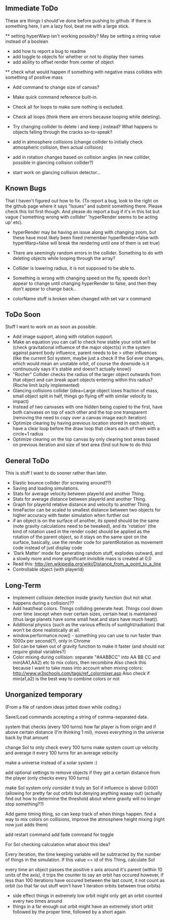 Immediate ToDo
--------------

These are things I should've done before pushing to github. If there is something here, I am a lazy fool, beat me with a large stick.

** setting hyperWarp isn't working possibly? May be setting a string value instead of a boolean

* add how to report a bug to readme
* add toggle to objects for whether or not to display their names
* add ability to offset render from center of object

** check what would happen if something with negative mass collides with something of positive mass

* Add command to change size of canvas?
* Make quick command reference built-in.

* Check all for loops to make sure nothing is excluded.
* Check all loops (think there are errors because looping while deleting).
* Try changing collider to delete i and keep j instead? What happens to objects falling through
  the cracks so-to-speak?

* add in atmosphere collisions (change collider to initially check atmospheric collision, then actual collision)
* add in rotation changes based on collision angles (in new collider, possible in glancing collision collider?)
* start work on glancing collision detector...

Known Bugs
----------

That I haven't figured out how to fix. (To report a bug, look to the right on the github page where it says "Issues" and submit something
there. Please check this list first though. And please do report a bug if it's in this list but vague ('something wrong with collider'
'hyperRender seems to be acting up' etc).

* hyperRender may be having an issue along with changing zoom, but these have most likely been fixed (remember hyperRender=false with
  hyperWarp=false will break the rendering until one of them is set true)
* There are seemingly random errors in the collider. Something to do with deleting objects while looping through the array?

* Collider is lowering radius, it is not supposed to be able to.
* Something is wrong with changing speed on the fly, speeds don't appear to change until changing hyperRender to false, and then
  they don't appear to change back..

* colorName stuff is broken when changed with set var x command

ToDo Soon
---------

Stuff I want to work on as soon as possible.

* Add image support, along with rotation support.
* Make an equation you can call to check how stable your orbit will be (check gravitational influence
  of the major object(s) in the system against parent body influence, parent
  needs to be > other influences (like the current SoI system, maybe just a check if the SoI ever changes,
  which would mean an unstable orbit, of course the downside is it continuously says it's stable and doesn't actually know))
* "Rocher" Collider checks the radius of the larger object outwards from that object and can break
  apart objects entering within this radius? (Roche limit lazily implemented)
* Glancing collisions collider (idea=Large object loses fraction of mass, small object split in
  half, things go flying off with similar velocity to impact)
* Instead of two canvases with one hidden being copied to the first, have both canvases on top of each other and the top one transparent (removing the need to copy over a canvas image each iteration)
* Optimize clearing by having previous location stored in each object, have a clear loop before the draw loop that clears each of them with a circle+1 radius
* Optimize clearing on the top canvas by only clearing text areas based on previous iteration and size of text area (find out how to do this)

General ToDo
------------

This is stuff I want to do sooner rather than later.

* Elastic bounce collider (for screwing around??)
* Saving and loading simulations.
* Stats for average velocity between playerId and another Thing.
* Stats for average distance between playerId and another Thing.
* Graph for playerId relative distance and velocity to another Thing.
* timeFactor can be scaled to smallest distance between two objects for higher accuracy with
  faster simulation when further out
* if an object is on the surface of another, its speed should be the same (note gravity calculations need to be tweaked),
  and its 'rotation' (the kind of rotation used in the render code) should be applied as the rotation of the parent object,
  so it stays on the same spot on the surface, basically, use the render code for parentRotation as movement code instead
  of just display code
* 'Dark Matter' mode for generating random stuff, explodes outward, and a slowly more and more significant
  invisible mass is created at 0,0
* Read this: http://en.wikipedia.org/wiki/Distance_from_a_point_to_a_line
* Controllable object (with playerId)

Long-Term
---------

* Implement collision detection inside gravity function (but not what happens during a collision)??
* Add heat/heat colors. Things colliding generate heat. Things cool down over time (except when over
  certain sizes, certain heat is maintained (thus large planets have some small heat and stars have much heat)).
* Additional physics (such as the various effects of sunlight/radiation) that won't be done realistically
  at all.
* window.performance.now() - something you can use to run faster than 1000x per second(?), only in Chrome
* SoI can be taken out of gravity function to make it faster (and should not require global variables?)
* Color mixing during collision: separate "#AABBCC" into AA BB CC and min(AA1,AA2) etc to mix colors, then recombine
  Also check this because I want to take mass into account when mixing colors: http://www.w3schools.com/tags/ref_colormixer.asp
  Also check if min(a1,a2) is the best way to combine colors or not

Unorganized temporary
---------------------

(From a file of random ideas jotted down while coding.)

Save/Load commands accepting a string of comma-separated data.

system that checks (every 100 turns) how far player is from origin and if above certain distance (I'm thinking 1 mil), moves everything
in the universe back by that amount

change SoI to only check every 100 turns
make system count up velocity and average it every 100 turns for an average velocity

make a universe instead of a solar system :)

add optional settings to remove objects if they get a certain distance from the player (only checks every 100 turns)

make SoI system only consider it truly an SoI if influence is above 0.0001 (allowing for pretty far out orbits but denying anything waaay out)
(actually find out how to determine the threshold about where gravity will no longer stop something??)

Add game timing thing, so can keep track of when things happen.
find a way to mix colors on collisions, improve the atmosphere height mixing (right now just adds them)

add restart command
add fade command for toggle

For SoI checking calculation what about this idea?

Every iteration, the time keeping variable will be subtracted by the number of things in the simulation.
If this value == id of this Thing, calculate SoI

every time an object passes the positive x axis around it's parent (within 10 units of the axis), it trips the counter to say an orbit has occured
however, if less than 100 iterations have occured between the last count, it not count as orbit (so that far out stuff won't have 1 iteration orbits between true orbits)
- side effect things in extremely low orbit might only get an orbit counted every two times around
- things in a far enough out orbit might have an extremely short orbit followed by the proper time, followed by a short again